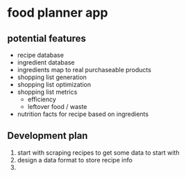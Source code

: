 
# food planner app


## potential features
- recipe database
- ingredient database
- ingredients map to real purchaseable products
- shopping list generation
- shopping list optimization
- shopping list metrics
  - efficiency
  - leftover food / waste
- nutrition facts for recipe based on ingredients

## Development plan

1. start with scraping recipes to get some data to start with
2. design a data format to store recipe info
3. 